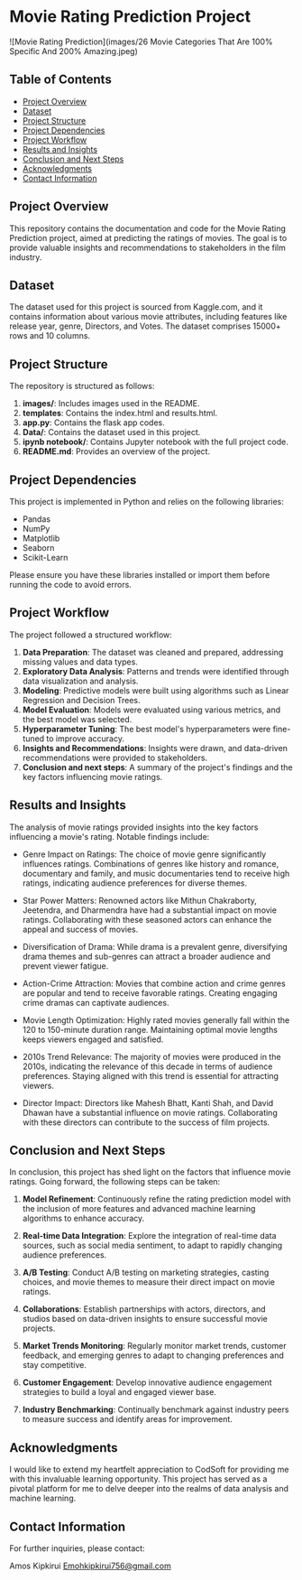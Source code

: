 # Movie Rating Prediction Project

![Movie Rating Prediction](images/26 Movie Categories That Are 100% Specific And 200% Amazing.jpeg)


## Table of Contents

- [Project Overview](#project-overview)
- [Dataset](#dataset)
- [Project Structure](#project-structure)
- [Project Dependencies](#project-dependencies)
- [Project Workflow](#project-workflow)
- [Results and Insights](#results-and-insights)
- [Conclusion and Next Steps](#conclusion-and-next-steps)
- [Acknowledgments](#acknowledgments)
- [Contact Information](#contact-information)

## Project Overview

This repository contains the documentation and code for the Movie Rating Prediction project, aimed at predicting the ratings of movies. The goal is to provide valuable insights and recommendations to stakeholders in the film industry.

## Dataset

The dataset used for this project is sourced from Kaggle.com, and it contains information about various movie attributes, including features like release year, genre, Directors, and Votes. The dataset comprises 15000+ rows and  10 columns.

## Project Structure

The repository is structured as follows:
1. **images/**: Includes images used in the README.
2. **templates**: Contains the index.html and results.html.
3. **app.py**: Contains the flask app codes.
4. **Data/**: Contains the dataset used in this project.
5. **ipynb notebook/**: Contains Jupyter notebook with the full project code.
6. **README.md**: Provides an overview of the project.

## Project Dependencies

This project is implemented in Python and relies on the following libraries:

- Pandas
- NumPy
- Matplotlib
- Seaborn
- Scikit-Learn

Please ensure you have these libraries installed or import them before running the code to avoid errors.

## Project Workflow

The project followed a structured workflow:

1. **Data Preparation**: The dataset was cleaned and prepared, addressing missing values and data types.
2. **Exploratory Data Analysis**: Patterns and trends were identified through data visualization and analysis.
3. **Modeling**: Predictive models were built using algorithms such as Linear Regression and Decision Trees.
4. **Model Evaluation**: Models were evaluated using various metrics, and the best model was selected.
5. **Hyperparameter Tuning**: The best model's hyperparameters were fine-tuned to improve accuracy.
6. **Insights and Recommendations**: Insights were drawn, and data-driven recommendations were provided to stakeholders.
7. **Conclusion and next steps**: A summary of the project's findings and the key factors influencing movie ratings.

## Results and Insights

The analysis of movie ratings provided insights into the key factors influencing a movie's rating. Notable findings include:

- Genre Impact on Ratings: The choice of movie genre significantly influences ratings. Combinations of genres like history and romance, documentary and family, and music documentaries tend to receive high ratings, indicating audience preferences for diverse themes.

- Star Power Matters: Renowned actors like Mithun Chakraborty, Jeetendra, and Dharmendra have had a substantial impact on movie ratings. Collaborating with these seasoned actors can enhance the appeal and success of movies.

- Diversification of Drama: While drama is a prevalent genre, diversifying drama themes and sub-genres can attract a broader audience and prevent viewer fatigue.

- Action-Crime Attraction: Movies that combine action and crime genres are popular and tend to receive favorable ratings. Creating engaging crime dramas can captivate audiences.

- Movie Length Optimization: Highly rated movies generally fall within the 120 to 150-minute duration range. Maintaining optimal movie lengths keeps viewers engaged and satisfied.

- 2010s Trend Relevance: The majority of movies were produced in the 2010s, indicating the relevance of this decade in terms of audience preferences. Staying aligned with this trend is essential for attracting viewers.

- Director Impact: Directors like Mahesh Bhatt, Kanti Shah, and David Dhawan have a substantial influence on movie ratings. Collaborating with these directors can contribute to the success of film projects.

## Conclusion and Next Steps

In conclusion, this project has shed light on the factors that influence movie ratings. Going forward, the following steps can be taken:

1. **Model Refinement**: Continuously refine the rating prediction model with the inclusion of more features and advanced machine learning algorithms to enhance accuracy.

2. **Real-time Data Integration**: Explore the integration of real-time data sources, such as social media sentiment, to adapt to rapidly changing audience preferences.

3. **A/B Testing**: Conduct A/B testing on marketing strategies, casting choices, and movie themes to measure their direct impact on movie ratings.

4. **Collaborations**: Establish partnerships with actors, directors, and studios based on data-driven insights to ensure successful movie projects.

5. **Market Trends Monitoring**: Regularly monitor market trends, customer feedback, and emerging genres to adapt to changing preferences and stay competitive.

6. **Customer Engagement**: Develop innovative audience engagement strategies to build a loyal and engaged viewer base.

7. **Industry Benchmarking**: Continually benchmark against industry peers to measure success and identify areas for improvement.

## Acknowledgments

I would like to extend my heartfelt appreciation to CodSoft for providing me with this invaluable learning opportunity. This project has served as a pivotal platform for me to delve deeper into the realms of data analysis and machine learning. 
## Contact Information

For further inquiries, please contact:

Amos Kipkirui
Emohkipkirui756@gmail.com
